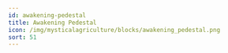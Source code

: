 ```yaml
---
id: awakening-pedestal
title: Awakening Pedestal
icon: /img/mysticalagriculture/blocks/awakening_pedestal.png
sort: 51
---
```


